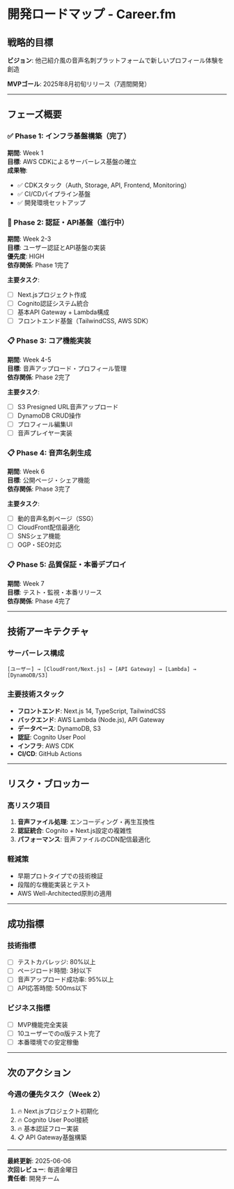# 開発ロードマップ - Career.fm

## 戦略的目標

**ビジョン**: 他己紹介風の音声名刺プラットフォームで新しいプロフィール体験を創造

**MVPゴール**: 2025年8月初旬リリース（7週間開発）

---

## フェーズ概要

### ✅ Phase 1: インフラ基盤構築（完了）
**期間**: Week 1  
**目標**: AWS CDKによるサーバーレス基盤の確立  
**成果物**: 
- ✅ CDKスタック（Auth, Storage, API, Frontend, Monitoring）
- ✅ CI/CDパイプライン基盤
- ✅ 開発環境セットアップ

### 🚧 Phase 2: 認証・API基盤（進行中）
**期間**: Week 2-3  
**目標**: ユーザー認証とAPI基盤の実装  
**優先度**: HIGH  
**依存関係**: Phase 1完了

**主要タスク**:
- [ ] Next.jsプロジェクト作成
- [ ] Cognito認証システム統合
- [ ] 基本API Gateway + Lambda構成
- [ ] フロントエンド基盤（TailwindCSS, AWS SDK）

### 📋 Phase 3: コア機能実装
**期間**: Week 4-5  
**目標**: 音声アップロード・プロフィール管理  
**依存関係**: Phase 2完了

**主要タスク**:
- [ ] S3 Presigned URL音声アップロード
- [ ] DynamoDB CRUD操作
- [ ] プロフィール編集UI
- [ ] 音声プレイヤー実装

### 📋 Phase 4: 音声名刺生成
**期間**: Week 6  
**目標**: 公開ページ・シェア機能  
**依存関係**: Phase 3完了

**主要タスク**:
- [ ] 動的音声名刺ページ（SSG）
- [ ] CloudFront配信最適化
- [ ] SNSシェア機能
- [ ] OGP・SEO対応

### 📋 Phase 5: 品質保証・本番デプロイ
**期間**: Week 7  
**目標**: テスト・監視・本番リリース  
**依存関係**: Phase 4完了

---

## 技術アーキテクチャ

### サーバーレス構成
```
[ユーザー] → [CloudFront/Next.js] → [API Gateway] → [Lambda] → [DynamoDB/S3]
```

### 主要技術スタック
- **フロントエンド**: Next.js 14, TypeScript, TailwindCSS
- **バックエンド**: AWS Lambda (Node.js), API Gateway
- **データベース**: DynamoDB, S3
- **認証**: Cognito User Pool
- **インフラ**: AWS CDK
- **CI/CD**: GitHub Actions

---

## リスク・ブロッカー

### 高リスク項目
1. **音声ファイル処理**: エンコーディング・再生互換性
2. **認証統合**: Cognito + Next.js設定の複雑性
3. **パフォーマンス**: 音声ファイルのCDN配信最適化

### 軽減策
- 早期プロトタイプでの技術検証
- 段階的な機能実装とテスト
- AWS Well-Architected原則の適用

---

## 成功指標

### 技術指標
- [ ] テストカバレッジ: 80%以上
- [ ] ページロード時間: 3秒以下
- [ ] 音声アップロード成功率: 95%以上
- [ ] API応答時間: 500ms以下

### ビジネス指標
- [ ] MVP機能完全実装
- [ ] 10ユーザーでのα版テスト完了
- [ ] 本番環境での安定稼働

---

## 次のアクション

### 今週の優先タスク（Week 2）
1. 🔥 Next.jsプロジェクト初期化
2. 🔥 Cognito User Pool接続
3. 🔥 基本認証フロー実装
4. 📋 API Gateway基盤構築

---

**最終更新**: 2025-06-06  
**次回レビュー**: 毎週金曜日  
**責任者**: 開発チーム
